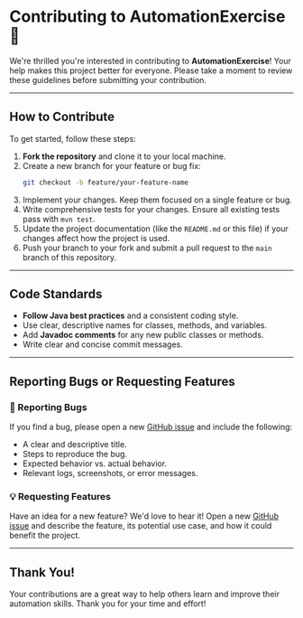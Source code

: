 # Contributing to AutomationExercise 👋

We're thrilled you're interested in contributing to **AutomationExercise**! Your help makes this project better for everyone. Please take a moment to review these guidelines before submitting your contribution.

---

## How to Contribute

To get started, follow these steps:

1.  **Fork the repository** and clone it to your local machine.
2.  Create a new branch for your feature or bug fix:
    ```sh
    git checkout -b feature/your-feature-name
    ```
3.  Implement your changes. Keep them focused on a single feature or bug.
4.  Write comprehensive tests for your changes. Ensure all existing tests pass with `mvn test`.
5.  Update the project documentation (like the `README.md` or this file) if your changes affect how the project is used.
6.  Push your branch to your fork and submit a pull request to the `main` branch of this repository.

---

## Code Standards

* **Follow Java best practices** and a consistent coding style.
* Use clear, descriptive names for classes, methods, and variables.
* Add **Javadoc comments** for any new public classes or methods.
* Write clear and concise commit messages.

---

## Reporting Bugs or Requesting Features

### 🐛 Reporting Bugs

If you find a bug, please open a new [GitHub issue](https://github.com/Mahiimhetre/AutomationExercise/issues) and include the following:
* A clear and descriptive title.
* Steps to reproduce the bug.
* Expected behavior vs. actual behavior.
* Relevant logs, screenshots, or error messages.

### 💡 Requesting Features

Have an idea for a new feature? We'd love to hear it! Open a new [GitHub issue](https://github.com/Mahiimhetre/AutomationExercise/issues) and describe the feature, its potential use case, and how it could benefit the project.

---

## Thank You!

Your contributions are a great way to help others learn and improve their automation skills. Thank you for your time and effort!
